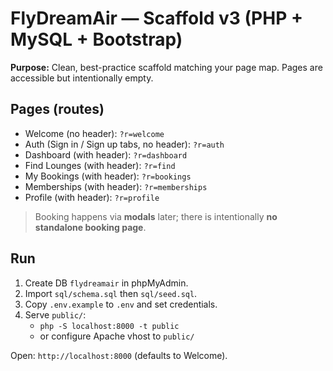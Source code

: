 
# FlyDreamAir — Scaffold v3 (PHP + MySQL + Bootstrap)

**Purpose:** Clean, best-practice scaffold matching your page map. Pages are accessible but intentionally empty.

## Pages (routes)
- Welcome (no header): `?r=welcome`
- Auth (Sign in / Sign up tabs, no header): `?r=auth`
- Dashboard (with header): `?r=dashboard`
- Find Lounges (with header): `?r=find`
- My Bookings (with header): `?r=bookings`
- Memberships (with header): `?r=memberships`
- Profile (with header): `?r=profile`

> Booking happens via **modals** later; there is intentionally **no standalone booking page**.

## Run
1) Create DB `flydreamair` in phpMyAdmin.
2) Import `sql/schema.sql` then `sql/seed.sql`.
3) Copy `.env.example` to `.env` and set credentials.
4) Serve `public/`:
   - `php -S localhost:8000 -t public`
   - or configure Apache vhost to `public/`

Open: `http://localhost:8000` (defaults to Welcome).
